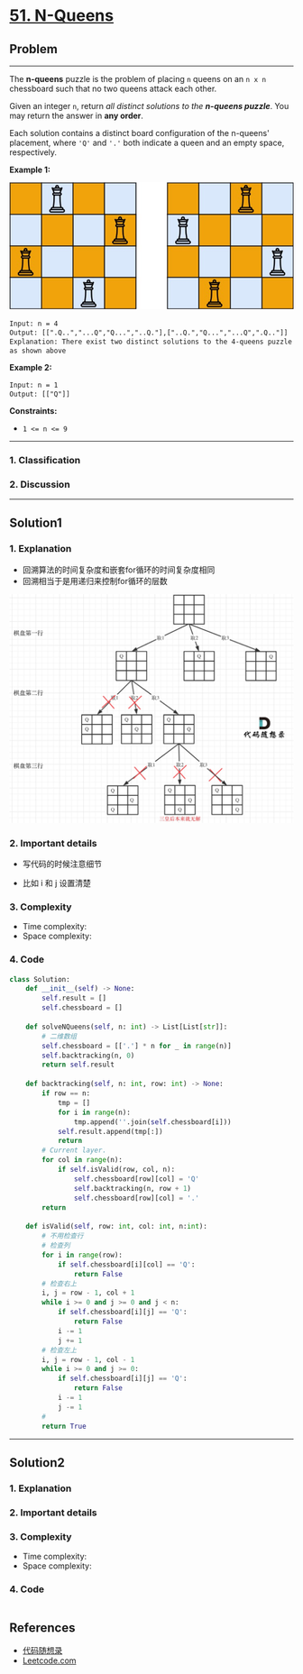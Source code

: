 # [51. N-Queens](https://leetcode.com/problems/n-queens/)

## Problem

*****

The **n-queens** puzzle is the problem of placing `n` queens on an `n x n` chessboard such that no two queens attack each other.

Given an integer `n`, return *all distinct solutions to the **n-queens puzzle***. You may return the answer in **any order**.

Each solution contains a distinct board configuration of the n-queens' placement, where `'Q'` and `'.'` both indicate a queen and an empty space, respectively.

 

**Example 1:**

![img](./0051%20N-Queens.assets/queens.jpg)

```
Input: n = 4
Output: [[".Q..","...Q","Q...","..Q."],["..Q.","Q...","...Q",".Q.."]]
Explanation: There exist two distinct solutions to the 4-queens puzzle as shown above
```

**Example 2:**

```
Input: n = 1
Output: [["Q"]]
```

 

**Constraints:**

- `1 <= n <= 9`

******

### 1. Classification



### 2. Discussion





*******

## Solution1

### 1. Explanation

- 回溯算法的时间复杂度和嵌套for循环的时间复杂度相同
- 回溯相当于是用递归来控制for循环的层数


![img|500](./0051%20N-Queens.assets/20210130182532303-20230310122134167.jpg)

### 2. Important details

- 写代码的时候注意细节

- 比如 i 和 j 设置清楚

  



### 3. Complexity

- Time complexity:
- Space complexity:



### 4. Code

```python
class Solution:
    def __init__(self) -> None:
        self.result = []
        self.chessboard = []

    def solveNQueens(self, n: int) -> List[List[str]]:
        # 二维数组
        self.chessboard = [['.'] * n for _ in range(n)]
        self.backtracking(n, 0)
        return self.result

    def backtracking(self, n: int, row: int) -> None:
        if row == n:
            tmp = []
            for i in range(n):
                tmp.append(''.join(self.chessboard[i]))
            self.result.append(tmp[:])
            return
        # Current layer.
        for col in range(n):
            if self.isValid(row, col, n):
                self.chessboard[row][col] = 'Q'
                self.backtracking(n, row + 1)
                self.chessboard[row][col] = '.'
        return
    
    def isValid(self, row: int, col: int, n:int):
        # 不用检查行
        # 检查列
        for i in range(row):
            if self.chessboard[i][col] == 'Q':
                return False
        # 检查右上
        i, j = row - 1, col + 1
        while i >= 0 and j >= 0 and j < n:
            if self.chessboard[i][j] == 'Q':
                return False
            i -= 1
            j += 1
        # 检查左上
        i, j = row - 1, col - 1
        while i >= 0 and j >= 0:
            if self.chessboard[i][j] == 'Q':
                return False
            i -= 1
            j -= 1
        # 
        return True
```



********

## Solution2

### 1. Explanation





### 2. Important details





### 3. Complexity

- Time complexity:
- Space complexity:



### 4. Code

```python

```

## References

- [代码随想录 ](https://github.com/youngyangyang04/leetcode-master)
- [Leetcode.com](https://leetcode.com/problemset/all/)
